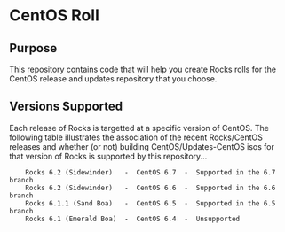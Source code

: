 # CentOS Roll

## Purpose

This repository contains code that will help you create Rocks rolls for the
CentOS release and updates repository that you choose.

## Versions Supported

Each release of Rocks is targetted at a specific version of CentOS. The 
following table illustrates the association of the recent Rocks/CentOS 
releases and whether (or not) building CentOS/Updates-CentOS isos for that 
version of Rocks is supported by this repository...

```
    Rocks 6.2 (Sidewinder)   -  CentOS 6.7  -  Supported in the 6.7 branch
    Rocks 6.2 (Sidewinder)   -  CentOS 6.6  -  Supported in the 6.6 branch
    Rocks 6.1.1 (Sand Boa)   -  CentOS 6.5  -  Supported in the 6.5 branch
    Rocks 6.1 (Emerald Boa)  -  CentOS 6.4  -  Unsupported
```

